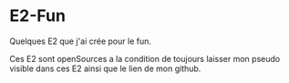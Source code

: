 E2-Fun
======

Quelques E2 que j'ai crée pour le fun.

Ces E2 sont openSources a la condition de toujours laisser mon pseudo visible dans ces E2 ainsi que le lien de mon github.
